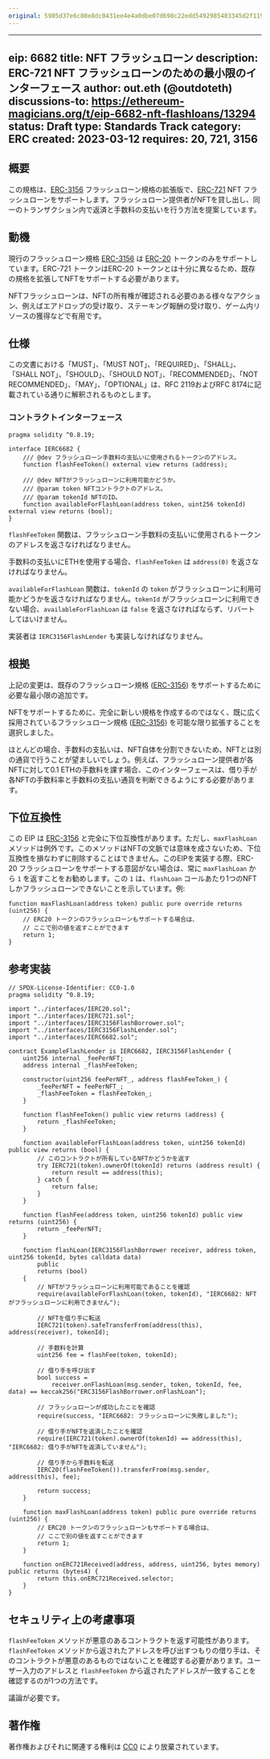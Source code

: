 ```yaml
---
original: 5905d37e6c80e8dc0431ee4e4a0dbe07d698c22edd5492985403345d2f11926b
---
```


---
eip: 6682
title: NFT フラッシュローン
description: ERC-721 NFT フラッシュローンのための最小限のインターフェース
author: out.eth (@outdoteth)
discussions-to: https://ethereum-magicians.org/t/eip-6682-nft-flashloans/13294
status: Draft
type: Standards Track
category: ERC
created: 2023-03-12
requires: 20, 721, 3156
---

## 概要

この規格は、[ERC-3156](./eip-3156.md) フラッシュローン規格の拡張版で、[ERC-721](./eip-721.md) NFT フラッシュローンをサポートします。フラッシュローン提供者がNFTを貸し出し、同一のトランザクション内で返済と手数料の支払いを行う方法を提案しています。

## 動機

現行のフラッシュローン規格 [ERC-3156](./eip-3156.md) は [ERC-20](./eip-20.md) トークンのみをサポートしています。ERC-721 トークンはERC-20 トークンとは十分に異なるため、既存の規格を拡張してNFTをサポートする必要があります。

NFTフラッシュローンは、NFTの所有権が確認される必要のある様々なアクション、例えばエアドロップの受け取り、ステーキング報酬の受け取り、ゲーム内リソースの獲得などで有用です。

## 仕様

この文書における「MUST」、「MUST NOT」、「REQUIRED」、「SHALL」、「SHALL NOT」、「SHOULD」、「SHOULD NOT」、「RECOMMENDED」、「NOT RECOMMENDED」、「MAY」、「OPTIONAL」は、RFC 2119およびRFC 8174に記載されている通りに解釈されるものとします。

### コントラクトインターフェース

```solidity
pragma solidity ^0.8.19;

interface IERC6682 {
    /// @dev フラッシュローン手数料の支払いに使用されるトークンのアドレス。
    function flashFeeToken() external view returns (address);

    /// @dev NFTがフラッシュローンに利用可能かどうか。
    /// @param token NFTコントラクトのアドレス。
    /// @param tokenId NFTのID。
    function availableForFlashLoan(address token, uint256 tokenId) external view returns (bool);
}
```

`flashFeeToken` 関数は、フラッシュローン手数料の支払いに使用されるトークンのアドレスを返さなければなりません。

手数料の支払いにETHを使用する場合、`flashFeeToken` は `address(0)` を返さなければなりません。

`availableForFlashLoan` 関数は、`tokenId` の `token` がフラッシュローンに利用可能かどうかを返さなければなりません。`tokenId` がフラッシュローンに利用できない場合、`availableForFlashLoan` は `false` を返さなければならず、リバートしてはいけません。

実装者は `IERC3156FlashLender` も実装しなければなりません。

## 根拠

上記の変更は、既存のフラッシュローン規格 ([ERC-3156](./eip-3156.md)) をサポートするために必要な最小限の追加です。

NFTをサポートするために、完全に新しい規格を作成するのではなく、既に広く採用されているフラッシュローン規格 ([ERC-3156](./eip-3156.md)) を可能な限り拡張することを選択しました。

ほとんどの場合、手数料の支払いは、NFT自体を分割できないため、NFTとは別の通貨で行うことが望ましいでしょう。例えば、フラッシュローン提供者が各NFTに対して0.1 ETHの手数料を課す場合、このインターフェースは、借り手が各NFTの手数料率と手数料の支払い通貨を判断できるようにする必要があります。

## 下位互換性

この EIP は [ERC-3156](./eip-3156.md) と完全に下位互換性があります。ただし、`maxFlashLoan` メソッドは例外です。このメソッドはNFTの文脈では意味を成さないため、下位互換性を損なわずに削除することはできません。このEIPを実装する際、ERC-20 フラッシュローンをサポートする意図がない場合は、常に `maxFlashLoan` から `1` を返すことをお勧めします。この `1` は、`flashLoan` コールあたり1つのNFTしかフラッシュローンできないことを示しています。例:

```solidity
function maxFlashLoan(address token) public pure override returns (uint256) {
    // ERC20 トークンのフラッシュローンもサポートする場合は、
    // ここで別の値を返すことができます
    return 1;
}
```

## 参考実装

```solidity
// SPDX-License-Identifier: CC0-1.0
pragma solidity ^0.8.19;

import "../interfaces/IERC20.sol";
import "../interfaces/IERC721.sol";
import "../interfaces/IERC3156FlashBorrower.sol";
import "../interfaces/IERC3156FlashLender.sol";
import "../interfaces/IERC6682.sol";

contract ExampleFlashLender is IERC6682, IERC3156FlashLender {
    uint256 internal _feePerNFT;
    address internal _flashFeeToken;

    constructor(uint256 feePerNFT_, address flashFeeToken_) {
        _feePerNFT = feePerNFT_;
        _flashFeeToken = flashFeeToken_;
    }

    function flashFeeToken() public view returns (address) {
        return _flashFeeToken;
    }

    function availableForFlashLoan(address token, uint256 tokenId) public view returns (bool) {
        // このコントラクトが所有しているNFTかどうかを返す
        try IERC721(token).ownerOf(tokenId) returns (address result) {
            return result == address(this);
        } catch {
            return false;
        }
    }

    function flashFee(address token, uint256 tokenId) public view returns (uint256) {
        return _feePerNFT;
    }

    function flashLoan(IERC3156FlashBorrower receiver, address token, uint256 tokenId, bytes calldata data)
        public
        returns (bool)
    {
        // NFTがフラッシュローンに利用可能であることを確認
        require(availableForFlashLoan(token, tokenId), "IERC6682: NFTがフラッシュローンに利用できません");

        // NFTを借り手に転送
        IERC721(token).safeTransferFrom(address(this), address(receiver), tokenId);

        // 手数料を計算
        uint256 fee = flashFee(token, tokenId);

        // 借り手を呼び出す
        bool success =
            receiver.onFlashLoan(msg.sender, token, tokenId, fee, data) == keccak256("ERC3156FlashBorrower.onFlashLoan");

        // フラッシュローンが成功したことを確認
        require(success, "IERC6682: フラッシュローンに失敗しました");
        
        // 借り手がNFTを返済したことを確認
        require(IERC721(token).ownerOf(tokenId) == address(this), "IERC6682: 借り手がNFTを返済していません");

        // 借り手から手数料を転送
        IERC20(flashFeeToken()).transferFrom(msg.sender, address(this), fee);

        return success;
    }

    function maxFlashLoan(address token) public pure override returns (uint256) {
        // ERC20 トークンのフラッシュローンもサポートする場合は、
        // ここで別の値を返すことができます
        return 1;
    }

    function onERC721Received(address, address, uint256, bytes memory) public returns (bytes4) {
        return this.onERC721Received.selector;
    }
}
```

## セキュリティ上の考慮事項

`flashFeeToken` メソッドが悪意のあるコントラクトを返す可能性があります。`flashFeeToken` メソッドから返されたアドレスを呼び出すつもりの借り手は、そのコントラクトが悪意のあるものではないことを確認する必要があります。ユーザー入力のアドレスと `flashFeeToken` から返されたアドレスが一致することを確認するのが1つの方法です。

議論が必要です。

## 著作権

著作権およびそれに関連する権利は [CC0](../LICENSE.md) により放棄されています。